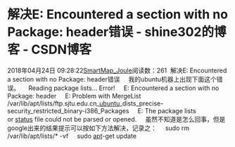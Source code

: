 # 解决E: Encountered a section with no Package: header错误 - shine302的博客 - CSDN博客
2018年04月24日 09:28:22[SmartMap_Joule](https://me.csdn.net/shine302)阅读数：261
 解决E: Encountered a section with no Package: header错误
    我的ubuntu机器上出现下面这个错误。
    Reading package lists... Error!
    E: Encountered a section with no Package: header
    E: Problem with MergeList /var/lib/apt/lists/ftp.sjtu.edu.cn_[ubuntu](http://cpro.baidu.com/cpro/ui/uijs.php?rs=1&u=http%3A%2F%2Fwww.shangxueba.com%2Fjingyan%2F1643175.html&p=baidu&c=news&n=10&t=tpclicked3_hc&q=csai_cpr&k=ubuntu&k0=apt&kdi0=1&k1=status&kdi1=1&k2=ubuntu&kdi2=8&k3=problem&kdi3=8&k4=%BB%A5%C1%AA%CD%F8&kdi4=8&sid=4bd4b2ee6a6668f&ch=0&tu=u1730417&jk=0c3d59d1669fd56c&cf=29&fv=11&stid=9&urlid=0&luki=3&seller_id=1&di=128)_dists_precise-security_restricted_binary-i386_Packages
    E: The package lists or [status](http://cpro.baidu.com/cpro/ui/uijs.php?rs=1&u=http%3A%2F%2Fwww.shangxueba.com%2Fjingyan%2F1643175.html&p=baidu&c=news&n=10&t=tpclicked3_hc&q=csai_cpr&k=status&k0=apt&kdi0=1&k1=status&kdi1=1&k2=ubuntu&kdi2=8&k3=problem&kdi3=8&k4=%BB%A5%C1%AA%CD%F8&kdi4=8&sid=4bd4b2ee6a6668f&ch=0&tu=u1730417&jk=0c3d59d1669fd56c&cf=29&fv=11&stid=9&urlid=0&luki=2&seller_id=1&di=128) file could not be parsed or opened.
    虽然不知道是怎么回事，但是google出来的结果提示可以按如下方法解决，记录之：
    sudo rm /var/lib/apt/lists/* -vf
    sudo [apt](http://cpro.baidu.com/cpro/ui/uijs.php?rs=1&u=http%3A%2F%2Fwww.shangxueba.com%2Fjingyan%2F1643175.html&p=baidu&c=news&n=10&t=tpclicked3_hc&q=csai_cpr&k=apt&k0=apt&kdi0=1&k1=status&kdi1=1&k2=ubuntu&kdi2=8&k3=problem&kdi3=8&k4=%BB%A5%C1%AA%CD%F8&kdi4=8&sid=4bd4b2ee6a6668f&ch=0&tu=u1730417&jk=0c3d59d1669fd56c&cf=29&fv=11&stid=9&urlid=0&luki=1&seller_id=1&di=128)-get update
